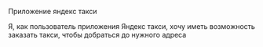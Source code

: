  Приложение яндекс такси
 
Я, как пользователь приложения  Яндекс такси, хочу иметь возможность заказать такси, чтобы добраться до нужного адреса

